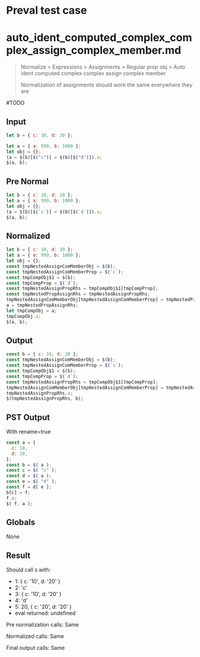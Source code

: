 # Preval test case

# auto_ident_computed_complex_complex_assign_complex_member.md

> Normalize > Expressions > Assignments > Regular prop obj > Auto ident computed complex complex assign complex member
>
> Normalization of assignments should work the same everywhere they are

#TODO

## Input

`````js filename=intro
let b = { c: 10, d: 20 };

let a = { a: 999, b: 1000 };
let obj = {};
(a = $(b)[$("c")] = $(b)[$("d")]).a;
$(a, b);
`````

## Pre Normal


`````js filename=intro
let b = { c: 10, d: 20 };
let a = { a: 999, b: 1000 };
let obj = {};
(a = $(b)[$(`c`)] = $(b)[$(`d`)]).a;
$(a, b);
`````

## Normalized


`````js filename=intro
let b = { c: 10, d: 20 };
let a = { a: 999, b: 1000 };
let obj = {};
const tmpNestedAssignComMemberObj = $(b);
const tmpNestedAssignComMemberProp = $(`c`);
const tmpCompObj$1 = $(b);
const tmpCompProp = $(`d`);
const tmpNestedAssignPropRhs = tmpCompObj$1[tmpCompProp];
const tmpNestedPropAssignRhs = tmpNestedAssignPropRhs;
tmpNestedAssignComMemberObj[tmpNestedAssignComMemberProp] = tmpNestedPropAssignRhs;
a = tmpNestedPropAssignRhs;
let tmpCompObj = a;
tmpCompObj.a;
$(a, b);
`````

## Output


`````js filename=intro
const b = { c: 10, d: 20 };
const tmpNestedAssignComMemberObj = $(b);
const tmpNestedAssignComMemberProp = $(`c`);
const tmpCompObj$1 = $(b);
const tmpCompProp = $(`d`);
const tmpNestedAssignPropRhs = tmpCompObj$1[tmpCompProp];
tmpNestedAssignComMemberObj[tmpNestedAssignComMemberProp] = tmpNestedAssignPropRhs;
tmpNestedAssignPropRhs.a;
$(tmpNestedAssignPropRhs, b);
`````

## PST Output

With rename=true

`````js filename=intro
const a = {
  c: 10,
  d: 20,
};
const b = $( a );
const c = $( "c" );
const d = $( a );
const e = $( "d" );
const f = d[ e ];
b[c] = f;
f.a;
$( f, a );
`````

## Globals

None

## Result

Should call `$` with:
 - 1: { c: '10', d: '20' }
 - 2: 'c'
 - 3: { c: '10', d: '20' }
 - 4: 'd'
 - 5: 20, { c: '20', d: '20' }
 - eval returned: undefined

Pre normalization calls: Same

Normalized calls: Same

Final output calls: Same
